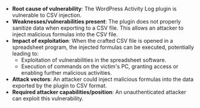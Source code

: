 - **Root cause of vulnerability**: The WordPress Activity Log plugin is vulnerable to CSV injection.
- **Weaknesses/vulnerabilities present**: The plugin does not properly sanitize data when exporting to a CSV file. This allows an attacker to inject malicious formulas into the CSV file.
- **Impact of exploitation**: When the crafted CSV file is opened in a spreadsheet program, the injected formulas can be executed, potentially leading to:
    - Exploitation of vulnerabilities in the spreadsheet software.
    - Execution of commands on the victim's PC, granting access or enabling further malicious activities.
- **Attack vectors**: An attacker could inject malicious formulas into the data exported by the plugin to CSV format.
- **Required attacker capabilities/position**: An unauthenticated attacker can exploit this vulnerability.